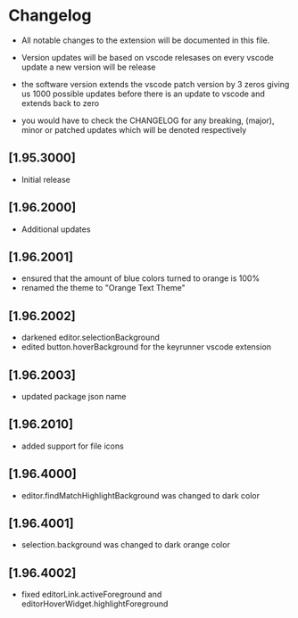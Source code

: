 # Changelog

* All notable changes to the extension  will be documented in this file.

* Version updates will be based on vscode relesases
on every vscode update a new version will be release

* the software version extends the vscode patch version by 3 zeros giving us
1000 possible updates before there is an update to vscode and extends back to zero

* you would have to check the CHANGELOG for any breaking, (major), minor or patched updates which will be denoted respectively

## [1.95.3000]

- Initial release

## [1.96.2000]

- Additional updates

## [1.96.2001]
- ensured that the amount of blue colors turned to orange is 100%
- renamed the theme to "Orange Text Theme"

## [1.96.2002]
- darkened editor.selectionBackground
- edited button.hoverBackground for the keyrunner vscode extension
## [1.96.2003]
- updated package json name


## [1.96.2010]
- added support for file icons


## [1.96.4000]
- editor.findMatchHighlightBackground was changed to dark color

## [1.96.4001]
- selection.background was changed to dark orange color

## [1.96.4002]
- fixed editorLink.activeForeground and editorHoverWidget.highlightForeground
